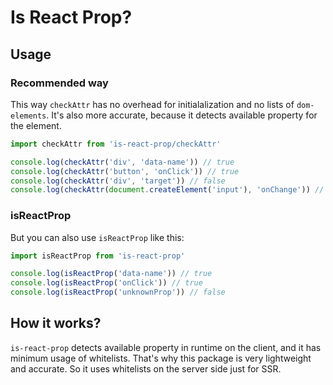 # Is React Prop?

## Usage

### Recommended way

This way `checkAttr` has no overhead for initialalization and no lists of `dom-elements`.
It's also more accurate, because it detects available property for the element.

```js
import checkAttr from 'is-react-prop/checkAttr'

console.log(checkAttr('div', 'data-name')) // true
console.log(checkAttr('button', 'onClick')) // true
console.log(checkAttr('div', 'target')) // false
console.log(checkAttr(document.createElement('input'), 'onChange')) // true
```

### isReactProp

But you can also use `isReactProp` like this:

```js
import isReactProp from 'is-react-prop'

console.log(isReactProp('data-name')) // true
console.log(isReactProp('onClick')) // true
console.log(isReactProp('unknownProp')) // false
```

## How it works?

`is-react-prop` detects available property in runtime on the client, and it has minimum usage of whitelists. That's why this package is very lightweight and accurate.
So it uses whitelists on the server side just for SSR.
